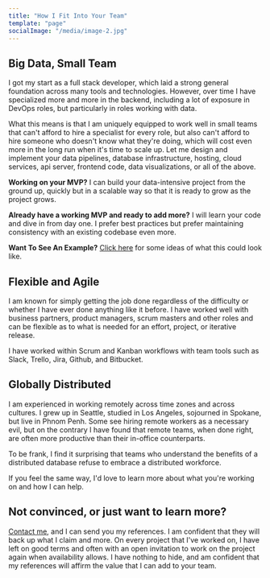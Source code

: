 ```yaml
---
title: "How I Fit Into Your Team"
template: "page"
socialImage: "/media/image-2.jpg"
---
```


## Big Data, Small Team 
I got my start as a full stack developer, which laid a strong general foundation across many tools and technologies. However, over time I have specialized more and more in the backend, including a lot of exposure in DevOps roles, but particularly in roles working with data. 

What this means is that I am uniquely equipped to work well in small teams that can't afford to hire a specialist for every role, but also can't afford to hire someone who doesn't know what they're doing, which will cost even more in the long run when it's time to scale up. Let me design and implement your data pipelines, database infrastructure, hosting, cloud services, api server, frontend code, data visualizations, or all of the above.

**Working on your MVP?**
I can build your data-intensive project from the ground up, quickly but in a scalable way so that it is ready to grow as the project grows. 

**Already have a working MVP and ready to add more?**
I will learn your code and dive in from day one. I prefer best practices but prefer maintaining consistency with an existing codebase even more. 

**Want To See An Example?** [Click here](/) for some ideas of what this could look like.

## Flexible and Agile
I am known for simply getting the job done regardless of the difficulty or whether I have ever done anything like it before. I have worked well with business partners, product managers, scrum masters and other roles and can be flexible as to what is needed for an effort, project, or iterative release. 

I have worked within Scrum and Kanban workflows with team tools such as Slack, Trello, Jira, Github, and Bitbucket.

## Globally Distributed
I am experienced in working remotely across time zones and across cultures. I grew up in Seattle, studied in Los Angeles, sojourned in Spokane, but live in Phnom Penh. Some see hiring remote workers as a necessary evil, but on the contrary I have found that remote teams, when done right, are often more productive than their in-office counterparts. 

To be frank, I find it surprising that teams who understand the benefits of a distributed database refuse to embrace a distributed workforce. 

If you feel the same way, I'd love to learn more about what you're working on and how I can help.

## Not convinced, or just want to learn more?

[Contact me](mailto:quey.ryan@gmail.com), and I can send you my references. I am confident that they will back up what I claim and more. On every project that I've worked on, I have left on good terms and often with an open invitation to work on the project again when availability allows. I have nothing to hide, and am confident that my references will affirm the value that I can add to your team.
